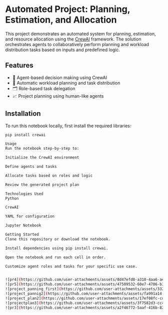 # Automated Project: Planning, Estimation, and Allocation

This project demonstrates an automated system for planning, estimation, and resource allocation using the [CrewAI](https://github.com/joaomdmoura/crewAI) framework. The solution orchestrates agents to collaboratively perform planning and workload distribution tasks based on inputs and predefined logic.

## Features

- 🧠 Agent-based decision making using CrewAI
- 🔄 Automatic workload planning and task distribution
- 🗂️ Role-based task delegation
- 📈 Project planning using human-like agents

## Installation

To run this notebook locally, first install the required libraries:

```bash
pip install crewai

Usage
Run the notebook step-by-step to:

Initialize the CrewAI environment

Define agents and tasks

Allocate tasks based on roles and logic

Review the generated project plan

Technologies Used
Python

CrewAI

YAML for configuration

Jupyter Notebook

Getting Started
Clone this repository or download the notebook.

Install dependencies using pip install crewai.

Open the notebook and run each cell in order.

Customize agent roles and tasks for your specific use case.


![pr4](https://github.com/user-attachments/assets/8d47efd8-a310-4aa6-ae04-fea4701515fe)
![pr5](https://github.com/user-attachments/assets/47509532-60e7-4706-b320-d67ad0be3ebe)
![project_panning_first](https://github.com/user-attachments/assets/3326fde7-0bcf-4304-9a9f-4c253c96b2c2)
![project_pannig2](https://github.com/user-attachments/assets/fa991a14-28ce-44a6-8575-4987bcd9786f)
![project_plan2](https://github.com/user-attachments/assets/17ef08fc-cd56-4967-917a-7d782c64170d)
![projectplan3](https://github.com/user-attachments/assets/3f7582d3-cc44-4a38-85e4-9ff3e5232f83)
![pr3](https://github.com/user-attachments/assets/a2f46772-5aaf-416b-8223-da1f11f1b276)

